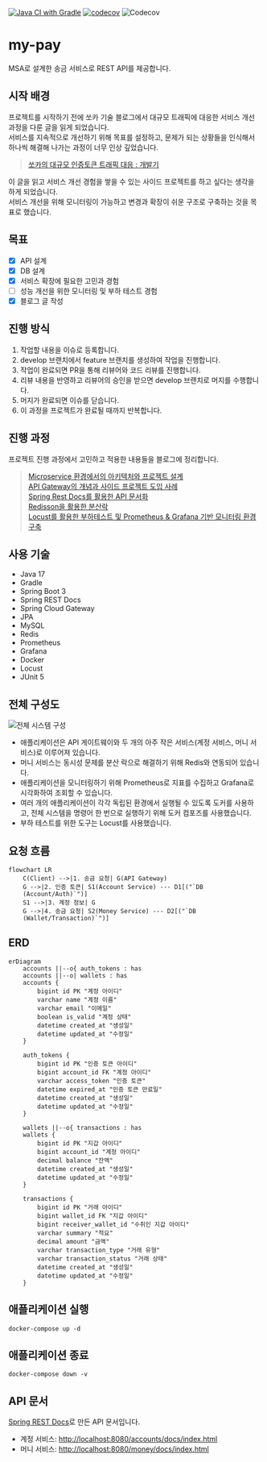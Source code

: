 [![Java CI with Gradle](https://github.com/ieunji2/my-pay/actions/workflows/gradle.yml/badge.svg)](https://github.com/ieunji2/my-pay/actions/workflows/gradle.yml)
[![codecov](https://codecov.io/gh/ieunji2/my-pay/graph/badge.svg?token=QL7YHEOHRB)](https://codecov.io/gh/ieunji2/my-pay)
![Codecov](https://img.shields.io/codecov/c/github/ieunji2/my-pay)

# my-pay
MSA로 설계한 송금 서비스로 REST API를 제공합니다.

## 시작 배경
프로젝트를 시작하기 전에 쏘카 기술 블로그에서 대규모 트래픽에 대응한 서비스 개선 과정을 다룬 글을 읽게 되었습니다.  
서비스를 지속적으로 개선하기 위해 목표를 설정하고, 문제가 되는 상황들을 인식해서 하나씩 해결해 나가는 과정이 너무 인상 깊었습니다.

> [쏘카의 대규모 인증토큰 트래픽 대응 : 개발기](https://tech.socarcorp.kr/dev/2023/06/27/handling-authentication-token-traffic-01.html)

이 글을 읽고 서비스 개선 경험을 쌓을 수 있는 사이드 프로젝트를 하고 싶다는 생각을 하게 되었습니다.  
서비스 개선을 위해 모니터링이 가능하고 변경과 확장이 쉬운 구조로 구축하는 것을 목표로 했습니다.

## 목표
- [X] API 설계
- [X] DB 설계
- [X] 서비스 확장에 필요한 고민과 경험
- [ ] 성능 개선을 위한 모니터링 및 부하 테스트 경험
- [X] 블로그 글 작성

## 진행 방식
1. 작업할 내용을 이슈로 등록합니다.
2. develop 브랜치에서 feature 브랜치를 생성하여 작업을 진행합니다.
3. 작업이 완료되면 PR을 통해 리뷰어와 코드 리뷰를 진행합니다.
4. 리뷰 내용을 반영하고 리뷰어의 승인을 받으면 develop 브랜치로 머지를 수행합니다.
5. 머지가 완료되면 이슈를 닫습니다.
6. 이 과정을 프로젝트가 완료될 때까지 반복합니다.

## 진행 과정
프로젝트 진행 과정에서 고민하고 적용한 내용들을 블로그에 정리합니다.

> [Microservice 환경에서의 아키텍처와 프로젝트 설계](https://ieunji2.tistory.com/4)  
[API Gateway의 개념과 사이드 프로젝트 도입 사례](https://ieunji2.tistory.com/5)  
[Spring Rest Docs를 활용한 API 문서화](https://ieunji2.tistory.com/6)  
[Redisson을 활용한 분산락](https://ieunji2.tistory.com/7)  
[Locust를 활용한 부하테스트 및 Prometheus & Grafana 기반 모니터링 환경 구축](https://ieunji2.tistory.com/8)

## 사용 기술
- Java 17
- Gradle
- Spring Boot 3
- Spring REST Docs
- Spring Cloud Gateway
- JPA
- MySQL
- Redis
- Prometheus
- Grafana
- Docker
- Locust
- JUnit 5

## 전체 구성도
![전체 시스템 구성](diagrams/my_pay.png)
- 애플리케이션은 API 게이트웨이와 두 개의 아주 작은 서비스(계정 서비스, 머니 서비스)로 이루어져 있습니다.
- 머니 서비스는 동시성 문제를 분산 락으로 해결하기 위해 Redis와 연동되어 있습니다.
- 애플리케이션을 모니터링하기 위해 Prometheus로 지표를 수집하고 Grafana로 시각화하여 조회할 수 있습니다.
- 여러 개의 애플리케이션이 각각 독립된 환경에서 실행될 수 있도록 도커를 사용하고, 전체 시스템을 명령어 한 번으로 실행하기 위해 도커 컴포즈를 사용했습니다.
- 부하 테스트를 위한 도구는 Locust를 사용했습니다.

## 요청 흐름
```mermaid
flowchart LR
    C(Client) -->|1. 송금 요청| G(API Gateway)
    G -->|2. 인증 토큰| S1(Account Service) --- D1[("`DB
    (Account/Auth)`")]
    S1 -->|3. 계정 정보| G
    G -->|4. 송금 요청| S2(Money Service) --- D2[("`DB
    (Wallet/Transaction)`")]
```

## ERD
```mermaid
erDiagram
    accounts ||--o{ auth_tokens : has
    accounts ||--o| wallets : has
    accounts {
        bigint id PK "계정 아이디"
        varchar name "계정 이름"
        varchar email "이메일"
        boolean is_valid "계정 상태"
        datetime created_at "생성일"
        datetime updated_at "수정일"
    }

    auth_tokens {
        bigint id PK "인증 토큰 아이디"
        bigint account_id FK "계정 아이디"
        varchar access_token "인증 토큰"
        datetime expired_at "인증 토큰 만료일"
        datetime created_at "생성일"
        datetime updated_at "수정일"
    }

    wallets ||--o{ transactions : has
    wallets {
        bigint id PK "지갑 아이디"
        bigint account_id "계정 아이디"
        decimal balance "잔액"
        datetime created_at "생성일"
        datetime updated_at "수정일"
    }

    transactions {
        bigint id PK "거래 아이디"
        bigint wallet_id FK "지갑 아이디"
        bigint receiver_wallet_id "수취인 지갑 아이디"
        varchar summary "적요"
        decimal amount "금액"
        varchar transaction_type "거래 유형"
        varchar transaction_status "거래 상태"
        datetime created_at "생성일"
        datetime updated_at "수정일"
    }
```

## 애플리케이션 실행
```
docker-compose up -d
```

## 애플리케이션 종료
```
docker-compose down -v
```

## API 문서
[Spring REST Docs](https://spring.io/projects/spring-restdocs)로 만든 API 문서입니다.

- 계정 서비스: [http://localhost:8080/accounts/docs/index.html](http://localhost:8080/accounts/docs/index.html)
- 머니 서비스: [http://localhost:8080/money/docs/index.html](http://localhost:8080/money/docs/index.html)